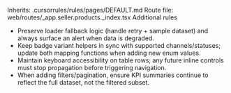 Inherits: .cursorrules/rules/pages/DEFAULT.md
Route file: web/routes/_app.seller.products._index.tsx
Additional rules
- Preserve loader fallback logic (handle retry + sample dataset) and always surface an alert when data is degraded.
- Keep badge variant helpers in sync with supported channels/statuses; update both mapping functions when adding new enum values.
- Maintain keyboard accessibility on table rows; any future inline controls must stop propagation before triggering navigation.
- When adding filters/pagination, ensure KPI summaries continue to reflect the full dataset, not the filtered subset.
